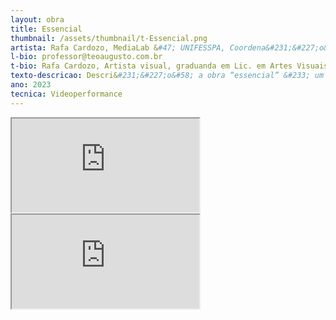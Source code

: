 ```yaml
---
layout: obra
title: Essencial
thumbnail: /assets/thumbnail/t-Essencial.png
artista: Rafa Cardozo, MediaLab &#47; UNIFESSPA, Coordena&#231;&#227;o&#58; Teófilo Augusto da Silva
l-bio: professor@teoaugusto.com.br
t-bio: Rafa Cardozo, Artista visual, graduanda em Lic. em Artes Visuais &#40;UNIFESSPA&#41; e integrante do grupo de pesquisa Media LAB&#47;UNIFESSPAA. Nascida e criada no Sudeste do Pará, onde encontra inspira&#231;&#227;o no calor e na viv&#234;ncia na cidade de Marabá. Tem interesse principal na arte&#45;educa&#231;&#227;o e fotografia, mas experimenta outras linguagens art&#237;sticas. Nessas produ&#231;&#245;es, faz reflex&#227;o sobre identidade, pensando em como &#233; formada nas rela&#231;&#245;es, no meio em que vive e no próprio interior.<br>Teófilo Augusto da Silva, Artista, Professor e Pesquisador. Doutor em Artes Visuais &#40;Arte e Tecnologia&#41; pela UnB. Coordenador Media Lab&#47;Unifesspa.
texto-descricao: Descri&#231;&#227;o&#58; a obra “essencial” &#233; um auto retrato em formato de videoperformance, que traz como tema de reflex&#227;o o próprio interior, as quest&#245;es de identidade e a percep&#231;&#227;o de si mesmo. Onde a artista utiliza de texto, corpo, voz e cores que tentem remeter sensibilidade e vulnerabilidade.
ano: 2023
tecnica: Videoperformance
---
```


<div class="embed-responsive embed-responsive-16by9">
    <iframe class="embed-responsive-item" src="http://medialab.unb.br/images/videos/essencial_part_1.mp4"></iframe>
</div>
<div class="embed-responsive embed-responsive-16by9">
    <iframe class="embed-responsive-item" src="http://medialab.unb.br/images/videos/essencial_part_2.mp4"></iframe>
</div>
